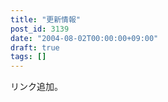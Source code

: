 ```yaml
---
title: "更新情報"
post_id: 3139
date: "2004-08-02T00:00:00+09:00"
draft: true
tags: []
---
```



リンク追加。
